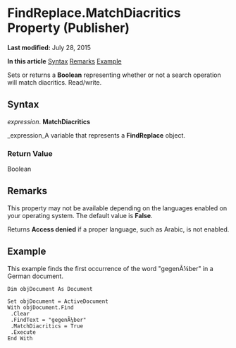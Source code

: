 
# FindReplace.MatchDiacritics Property (Publisher)

 **Last modified:** July 28, 2015

 **In this article**
 [Syntax](#sectionSection0)
 [Remarks](#sectionSection1)
 [Example](#sectionSection2)


Sets or returns a  **Boolean** representing whether or not a search operation will match diacritics. Read/write.


## Syntax
<a name="sectionSection0"> </a>

 _expression_. **MatchDiacritics**

 _expression_A variable that represents a  **FindReplace** object.


### Return Value

Boolean


## Remarks
<a name="sectionSection1"> </a>

This property may not be available depending on the languages enabled on your operating system. The default value is  **False**.

Returns  **Access denied** if a proper language, such as Arabic, is not enabled.


## Example
<a name="sectionSection2"> </a>

This example finds the first occurrence of the word "gegenÃ¼ber" in a German document. 


```
Dim objDocument As Document 
 
Set objDocument = ActiveDocument 
With objDocument.Find 
 .Clear 
 .FindText = "gegenÃ¼ber" 
 .MatchDiacritics = True 
 .Execute 
End With 

```

